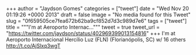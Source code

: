 
+++
author = "Jaydson Gomes"
categories = ["tweet"]
date = "Wed Nov 20 01:19:26 +0000 2013"
draft = false
image = "No media found for this Tweet"
slug = "0f659505ce7fea672b62ba9cf852d7d3c989d7e6"
tags = ["tweet"]
title = """I'm at Aeroporto Internac..."""
tweet = true
tweet_url = "https://twitter.com/jaydson/status/402969399013154816"
+++
I'm at Aeroporto Internacional Hercílio Luz (FLN) (Florianópolis, SC) w/ 16 others http://t.co/AjSlxq3wgT
